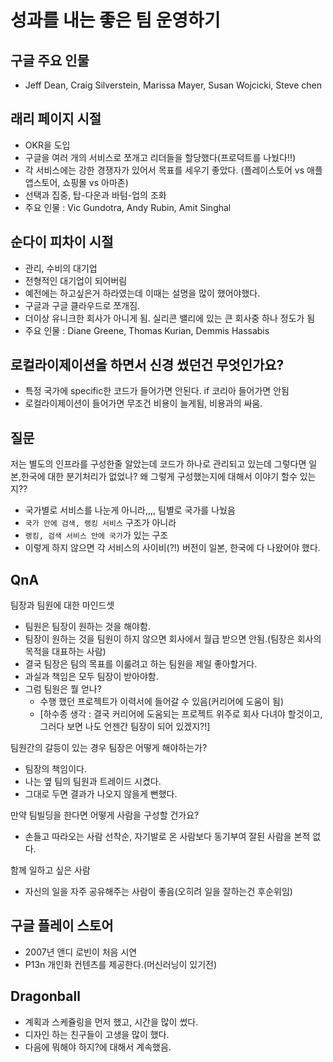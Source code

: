 # 성과를 내는 좋은 팀 운영하기

## 구글 주요 인물
- Jeff Dean, Craig Silverstein, Marissa Mayer, Susan Wojcicki, Steve chen

## 래리 페이지 시절
- OKR을 도입
- 구글을 여러 개의 서비스로 쪼개고 리더들을 할당했다(프로덕트를 나눴다!!)
- 각 서비스에는 강한 경쟁자가 있어서 목표를 세우기 좋았다. (플레이스토어 vs 애플 앱스토어, 쇼핑몰 vs 아마존)
- 선택과 집중, 탑-다운과 바텀-업의 조화
- 주요 인물 : Vic Gundotra, Andy Rubin, Amit Singhal

## 순다이 피차이 시절
- 관리, 수비의 대기업
- 전형적인 대기업이 되어버림
- 예전에는 하고싶은거 하라였는데 이때는 설명을 많이 했어야했다.
- 구글과 구글 클라우드로 쪼개짐. 
- 더이상 유니크한 회사가 아니게 됨. 실리콘 밸리에 있는 큰 회사중 하나 정도가 됨
- 주요 인물 : Diane Greene, Thomas Kurian, Demmis Hassabis

## 로컬라이제이션을 하면서 신경 썼던건 무엇인가요?
- 특정 국가에 specific한 코드가 들어가면 안된다. if 코리아 들어가면 안됨
- 로컬라이제이션이 들어가면 무조건 비용이 늘게됨, 비용과의 싸움. 

## 질문
저는 별도의 인프라를 구성한줄 알았는데 코드가 하나로 관리되고 있는데 그렇다면 일본,한국에 대한 분기처리가 없었나? 왜 그렇게 구성했는지에 대해서 이야기 할수 있는지??
- 국가별로 서비스를 나눈게 아니라,,,, 팀별로 국가를 나눴음
- `국가 안에 검색, 랭킹 서비스` 구조가 아니라
- `랭킹, 검색 서비스 안에 국가`가 있는 구조
- 이렇게 하지 않으면 각 서비스의 사이비(?!) 버전이 일본, 한국에 다 나왔어야 했다.

## QnA
팀장과 팀원에 대한 마인드셋
- 팀원은 팀장이 원하는 것을 해야함.
- 팀장이 원하는 것을 팀원이 하지 않으면 회사에서 월급 받으면 안됨.(팀장은 회사의 목적을 대표하는 사람)
- 결국 팀장은 팀의 목표를 이룰려고 하는 팀원을 제일 좋아할거다.
- 과실과 책임은 모두 팀장이 받아야함.
- 그럼 팀원은 뭘 얻나? 
  - 수행 했던 프로젝트가 이력서에 들어갈 수 있음(커리어에 도움이 됨)
  - [하수종 생각 : 결국 커리어에 도움되는 프로젝트 위주로 회사 다녀야 할것이고, 그러다 보면 나도 언젠간 팀장이 되어 있겠지?!] 

팀원간의 갈등이 있는 경우 팀장은 어떻게 해야하는가?
- 팀장의 책임이다. 
- 나는 옆 팀의 팀원과 트레이드 시켰다. 
- 그대로 두면 결과가 나오지 않을게 뻔했다.

만약 팀빌딩을 한다면 어떻게 사람을 구성할 건가요?
- 손들고 따라오는 사람 선착순, 자기발로 온 사람보다 동기부여 잘된 사람을 본적 없다.

함께 일하고 싶은 사람
- 자신의 일을 자주 공유해주는 사람이 좋음(오히려 일을 잘하는건 후순위임)



## 구글 플레이 스토어
- 2007년 앤디 로빈이 처음 시연
- P13n 개인화 컨텐츠를 제공한다.(머신러닝이 있기전)

## Dragonball
- 계획과 스케쥴링을 먼저 했고, 시간을 많이 썼다.
- 디자인 하는 친구들이 고생을 많이 했다.
- 다음에 뭐해야 하지?에 대해서 계속했음.
